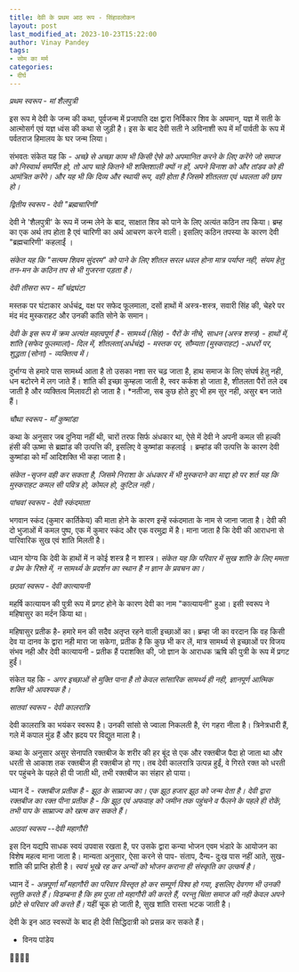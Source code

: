 ```yaml
---
title: देवी के प्रथम आठ रूप - सिंहावलोकन
layout: post
last_modified_at: 2023-10-23T15:22:00
author: Vinay Pandey
tags:
- सोम का मर्म
categories:
- दीर्घ
---
```

*प्रथम स्वरूप - मां शैलपुत्री* 

इस रूप मे देवी के जन्म की कथा, पूर्वजन्म में प्रजापति दक्ष द्वारा निर्विकार शिव के अपमान, यज्ञ में सती के आत्मोसर्ग एवं यज्ञ ध्वंस की कथा से जुड़ी है। इस के बाद देवी सती ने अविनाशी रूप में माँ पार्वती के रूप में  पर्वतराज हिमालय के घर जन्म लिया। 

संभवतः संकेत यह कि -
*अच्छे से अच्छा काम भी किसी ऐसे को अपमानित करने के लिए करेंगे जो  समाज को निस्वार्थ समर्पित हो, तो आप चाहे कितने भी शक्तिशाली क्यों न हों, अपने विनाश को और तांडव को ही आमंत्रित करेंगे। और यह भी कि दिव्य और स्थायी रूप, वही होता है जिसमे शीतलता एवं धवलता की छाप हो।*

*द्वितीय स्वरूप -  देवी "ब्रह्मचारिणी'*

देवी ने 'शैलपुत्री' के रूप में जन्म लेने के बाद, साक्षात शिव को पाने के लिए अत्यंत कठिन तप किया। ब्रम्ह का एक अर्थ तप होता है एवं चारिणी का अर्थ आचरण करने वाली। इसलिए कठिन तपस्या के कारण देवी "ब्रह्मचारिणी' कहलाईं ।

*संकेत यह कि "सत्यम शिवम सुंदरम" को पाने के लिए शीतल सरल धवल होना मात्र पर्याप्त नही, संयम हेतु तन-मन के कठिन तप से भी गुजरना पड़ता है।*

*देवी तीसरा रूप - माँ चंद्रघंटा*

मस्तक पर घंटाकार अर्धचंद्र, वक्ष पर सफेद फूलमाला,  दसों हाथों में अस्त्र-शस्त्र, सवारी सिंह की, चेहरे पर मंद मंद मुस्कराहट और उनकी कांति सोने के समान। 

*देवी के इस रूप में क्रम अत्यंत महत्वपूर्ण है - सामर्थ्य (सिंह)  - पैरों के नीचे, साधन (अस्त्र शस्त्र)  - हाथों में, शांति (सफेद फूलमाला)- दिल में, शीतलता(अर्धचंद्र) - मस्तक पर, सौम्यता (मुस्कराहट) -अधरों पर, शुद्धता (सोना) - व्यक्तित्व  में।*

दुर्भाग्य से हमारे पास सामर्थ्य आता है तो उसका नशा सर चढ़ जाता है, हाथ समाज के लिए संघर्ष हेतु नही, धन बटोरने में लग जाते हैं। शांति की इच्छा कुम्हला जाती है, स्वर कर्कश हो जाता है, शीतलता पैरों तले दब जाती है और व्यक्तित्व मिलावटी हो जाता है। *नतीजा, सब कुछ होते हुए भी हम सुर नही, असुर बन जाते हैं।

*चौथा स्वरूप - माँ कुष्मांडा*

कथा के अनुसार जब दुनिया नहीं थी, चारों तरफ सिर्फ अंधकार था, ऐसे में देवी ने अपनी कमल सी हल्की हंसी की ऊष्मा से ब्रह्मांड की उत्पत्ति की, इसलिए वे कुष्मांडा कहलाई । ब्रम्हांड की उत्पत्ति के कारण देवी कुष्मांडा को माँ आदिशक्ति भी कहा जाता है।

*संकेत -सृजन वही कर सकता है, जिसमे निराशा के अंधकार में भी मुस्कराने का माद्दा हो पर शर्त यह कि मुस्कराहट कमल सी पवित्र हो, कोमल हो, कुटिल नही।*

*पांचवां स्वरूप - देवी स्कंदमाता*

भगवान स्कंद (कुमार कार्तिकेय) की माता होने के कारण इन्हें स्कंदमाता के नाम से जाना जाता है। देवी की दो भुजाओं में कमल पुष्प, एक में कुमार स्कंद और एक वरमुद्रा में है। माना जाता है कि देवी की आराधना से पारिवारिक सुख एवं शांति मिलती है। 

ध्यान योग्य कि देवी के हाथों में न कोई शस्त्र है न शास्त्र। *संकेत यह कि परिवार में सुख शांति के लिए ममता व प्रेम के रिश्ते में, न सामर्थ्य के प्रदर्शन का स्थान है न ज्ञान के प्रवचन का।*

*छठवां स्वरूप - देवी कात्यायनी*

महर्षि कात्यायन की पुत्री रूप में प्रगट होने के कारण देवी का नाम "कात्यायनी" हुआ। इसी स्वरूप ने महिषासुर का मर्दन किया था।

महिषासुर प्रतीक है- हमारे मन की सदैव अतृप्त रहने वाली इच्छाओं का।  ब्रम्हा जी का वरदान कि वह किसी देव या दानव के द्वारा नही मारा जा सकेगा, प्रतीक है कि कुछ भी कर लें, मात्र सामर्थ्य से इच्छाओं पर विजय संभव नही और देवी कात्यायनी - प्रतीक हैं पराशक्ति की, जो ज्ञान के आराधक ऋषि की पुत्री के रूप में प्रगट हुईं। 

संकेत यह कि -
*अगर इच्छाओं से मुक्ति पाना है तो केवल  सांसारिक सामर्थ्य ही नही, ज्ञानपूर्ण आत्मिक शक्ति भी आवश्यक है।*

*सातवां स्वरूप - देवी कालरात्रि*

देवी कालरात्रि का भयंकर स्वरूप  है। उनकी सांसो से ज्वाला निकलती है, रंग गहरा नीला है। त्रिनेत्रधारी हैं, गले में कपाल मुंड हैं और ह्रदय पर विद्युत माला है।

कथा के अनुसार असुर सेनापति रक्तबीज के शरीर की हर बूंद से एक और रक्तबीज पैदा हो जाता था और धरती से आकाश तक रक्तबीज ही रक्तबीज हो गए। तब देवी कालरात्रि उत्पन्न हुईं, वे गिरते रक्त को धरती पर पहुंचने के पहले ही पी जाती थी, तभी रक्तबीज का संहार हो पाया।

ध्यान दें - *रक्तबीज प्रतीक है - झूठ के साम्राज्य का। एक झूठ हजार झूठ को जन्म देता है। देवी द्वारा रक्तबीज का रक्त पीना प्रतीक है - कि झूठ एवं अफवाह को जमीन तक पहुंचने व फैलने के पहले ही रोकें, तभी पाप के साम्राज्य को खत्म कर सकते हैं।*

*आठवां स्वरूप --देवी महागौरी*

इस दिन यद्यपि साधक स्वयं उपवास रखता है, पर उसके द्वारा कन्या भोजन एवम भंडारे के आयोजन का विशेष महत्व माना जाता है। मान्यता अनुसार, ऐसा करने से पाप- संताप, दैन्य- दुःख पास नहीं आते, सुख-शांति की प्राप्ति होती है। *स्वयं भूखे रह कर अन्यों को भोजन कराना ही संस्कृति का उत्कर्ष है।* 

ध्यान दें - *अन्नपूर्णा माँ महागौरी का परिवार विस्तृत हो कर सम्पूर्ण विश्व हो गया, इसलिए देवगण भी उनकी स्तुति करते हैं। विडम्बना है कि हम पूजा तो महागौरी की करते हैं, परन्तु चिंता  समाज की नही केवल अपने छोटे से परिवार की करते हैं।* यहीं चूक हो जाती है, सुख शांति रास्ता भटक जाती है।

देवी के इन आठ स्वरूपों के बाद ही देवी सिद्धिदात्री को प्रसन्न कर सकते हैं। 

- विनय पांडेय

🙏🌷🌷🙏


